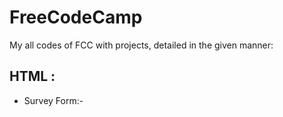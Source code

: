 # FreeCodeCamp
My all codes of FCC with projects, 
detailed in the given manner:
##  HTML :
- Survey Form:- 
